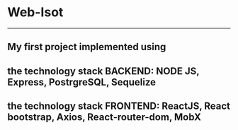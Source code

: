 # Web-Isot
----------
My first project implemented using
----
the technology stack BACKEND: NODE JS, Express, PostrgreSQL, Sequelize
---
the technology stack FRONTEND: ReactJS, React bootstrap, Axios, React-router-dom, MobX
---
